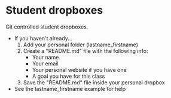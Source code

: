 Student dropboxes
=================

Git controlled student dropboxes. 

- If you haven't already...
	1. Add your personal folder (lastname\_firstname)
	2. Create a "README.md" file with the following info:
		- Your name
		- Your email
		- Your personal website if you have one
		- A goal you have for this class
	3. Save the "README.md" file inside your personal dropbox
- See the lastname\_firstname example for help